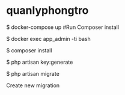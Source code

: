 # quanlyphongtro

$ docker-compose up
#Run Composer install

$ docker exec app_admin -ti bash

$ composer install

$ php artisan key:generate

$ php artisan migrate

Create new migration
